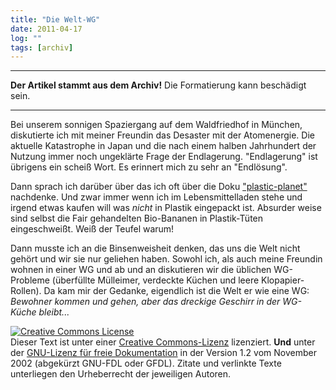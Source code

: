```yaml
---
title: "Die Welt-WG"
date: 2011-04-17
log: ""
tags: [archiv]
---
```

<hr><b>Der Artikel stammt aus dem Archiv!</b> Die Formatierung kann beschädigt sein.<hr>

Bei unserem sonnigen Spaziergang auf dem Waldfriedhof in München, diskutierte ich mit meiner Freundin das Desaster mit der Atomenergie. Die aktuelle Katastrophe in Japan und die nach einem halben Jahrhundert der Nutzung immer noch ungeklärte Frage der Endlagerung. "Endlagerung" ist übrigens ein scheiß Wort. Es erinnert mich zu sehr an "Endlösung". 

Dann sprach ich darüber über das ich oft über die Doku <a href="http://www.plastic-planet.at/derfilm/filmtrailer.html">"plastic-planet"</a> nachdenke. Und zwar immer wenn ich im Lebensmittelladen stehe und irgend etwas kaufen will was <i>nicht</i> in Plastik eingepackt ist. Absurder weise sind selbst die Fair gehandelten Bio-Bananen in Plastik-Tüten eingeschweißt. Weiß der Teufel warum!

Dann musste ich an die Binsenweisheit denken, das uns die Welt nicht gehört und wir sie nur geliehen haben. Sowohl ich, als auch meine Freundin wohnen in einer WG und ab und an diskutieren wir die üblichen WG-Probleme (überfüllte Mülleimer, verdeckte Küchen und leere Klopapier-Rollen). Da kam mir der Gedanke, eigendlich ist die Welt er wie eine WG: <i>Bewohner kommen und gehen, aber das dreckige Geschirr in der WG-Küche bleibt...</i>



<a rel="license" href="http://creativecommons.org/licenses/by-sa/3.0/de/"><img alt="Creative Commons License" style="border-width: 0pt;" src="http://i.creativecommons.org/l/by-sa/3.0/de/88x31.png" /></a><br />
Dieser <span xmlns:dc="http://purl.org/dc/elements/1.1/" href="http://purl.org/dc/dcmitype/Text" rel="dc:type">Text</span> ist unter einer <a rel="license" href="http://creativecommons.org/licenses/by-sa/3.0/de/">Creative Commons-Lizenz</a> lizenziert. <b>Und</b> unter der <a href="http://de.wikipedia.org/wiki/GFDL">GNU-Lizenz f&uuml;r freie Dokumentation</a> in der Version 1.2 vom November 2002 (abgek&uuml;rzt GNU-FDL oder GFDL). Zitate und verlinkte Texte unterliegen den Urheberrecht der jeweiligen Autoren.
